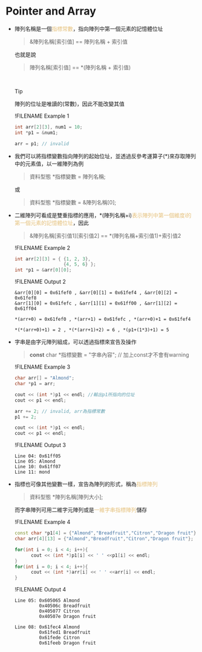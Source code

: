 # Pointer and Array

- 陣列名稱是一個<span style="color:#e5c07b">指標常數</span>，指向陣列中第一個元素的記憶體位址
  >&陣列名稱[索引值] == 陣列名稱 + 索引值

  也就是說
  >陣列名稱[索引值] == *(陣列名稱 + 索引值)  
  
  &nbsp;
  >[!TIP]
  >陣列的位址是唯讀的(常數)，因此不能改變其值

  !FILENAME Example 1
  ```cpp
  int arr[2][3], num1 = 10;
  int *p1 = &num1;

  arr = p1; // invalid
  ```
- 我們可以將指標變數指向陣列的起始位址，並透過反參考運算子(*)來存取陣列中的元素值，以一維陣列為例
  >資料型態 *指標變數 = 陣列名稱;

  或
  >資料型態 *指標變數 = &陣列名稱[0];

- 二維陣列可看成是雙重指標的應用，*(陣列名稱+i)<span style="color:#e5c07b">表示陣列中第一個維度i的第一個元素的記憶體位址</span>，因此
  >&陣列名稱[索引值1][索引值2] == *(陣列名稱+索引值1)+索引值2

  !FILENAME Example 2
  ```cpp
  int arr[2][3] = { {1, 2, 3},  
                    {4, 5, 6} };
  int *p1 = &arr[0][0];
  ```
  !FILENAME Output 2
  ```
  &arr[0][0] = 0x61fef0 , &arr[0][1] = 0x61fef4 , &arr[0][2] = 0x61fef8
  &arr[1][0] = 0x61fefc , &arr[1][1] = 0x61ff00 , &arr[1][2] = 0x61ff04

  *(arr+0) = 0x61fef0 , *(arr+1) = 0x61fefc , *(arr+0)+1 = 0x61fef4

  *(*(arr+0)+1) = 2 , *(*(arr+1)+2) = 6 , *(p1+(1*3)+1) = 5
  ```
- 字串是由字元陣列組成，可以透過指標來宣告及操作
  >**const** char *指標變數 = "字串內容"; // 加上const才不會有warning

  !FILENAME Example 3
  ```cpp
  char arr[] = "Almond";
  char *p1 = arr;

  cout << (int *)p1 << endl; //輸出p1所指向的位址
  cout << p1 << endl;

  arr += 2; // invalid, arr為指標常數
  p1 += 2;

  cout << (int *)p1 << endl;
  cout << p1 << endl;
  ```
  !FILENAME Output 3
  ```
  Line 04: 0x61ff05
  Line 05: Almond
  Line 10: 0x61ff07
  Line 11: mond
  ```
- 指標也可像其他變數一樣，宣告為陣列的形式，稱為<span style="color:#e5c07b">指標陣列</span>
  >資料型態 *陣列名稱[陣列大小];

  而字串陣列可用二維字元陣列或是<span style="color:#e5c07b">一維字串指標陣列</span>儲存

  !FILENAME Example 4
  ```cpp
  const char *p1[4] = {"Almond","Breadfruit","Citron","Dragon fruit"};
  char arr[4][13] = {"Almond","Breadfruit","Citron","Dragon fruit"};

  for(int i = 0; i < 4; i++){
        cout << (int *)p1[i] << ' ' <<p1[i] << endl;
  }
  for(int i = 0; i < 4; i++){
        cout << (int *)arr[i] << ' ' <<arr[i] << endl;
  }
  ```
  !FILENAME Output 4
  ```
  Line 05: 0x605065 Almond
           0x40506c Breadfruit
           0x405077 Citron
           0x40507e Dragon fruit

  Line 08: 0x61fec4 Almond
           0x61fed1 Breadfruit
           0x61fede Citron
           0x61feeb Dragon fruit
  ```